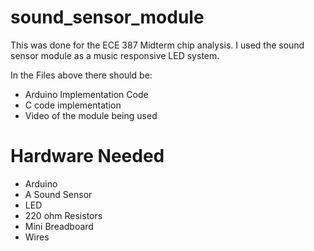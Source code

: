 # sound_sensor_module
This was done for the ECE 387 Midterm chip analysis. I used the sound sensor module as a music responsive LED system.

In the Files above there should be:
* Arduino Implementation Code
* C code implementation
* Video of the module being used

# Hardware Needed
* Arduino
* A Sound Sensor
* LED
* 220 ohm Resistors
* Mini Breadboard
* Wires

